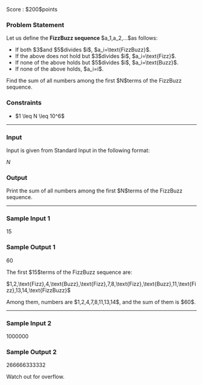 
<div>

<span>

<span>

<p>
Score : $200$points
</p>

<div>

<section>

### **Problem Statement**

<p>
Let us define the 
<strong>
FizzBuzz sequence
</strong>
$a_1,a_2,...$as follows:
</p>

<ul>

<li>
If both $3$and $5$divides $i$, $a_i=\text{FizzBuzz}$.
</li>

<li>
If the above does not hold but $3$divides $i$, $a_i=\text{Fizz}$.
</li>

<li>
If none of the above holds but $5$divides $i$, $a_i=\text{Buzz}$.
</li>

<li>
If none of the above holds, $a_i=i$.
</li>

</ul>

<p>
Find the sum of all numbers among the first $N$terms of the FizzBuzz sequence.
</p>

</section>

</div>

<div>

<section>

### **Constraints**

<ul>

<li>
$1 \leq N \leq 10^6$
</li>

</ul>

</section>

</div>

---

<div>

<div>

<section>

### **Input**

<p>
Input is given from Standard Input in the following format:
</p>

<div>

$N$
</div>

</section>

</div>

<div>

<section>

### **Output**

<p>
Print the sum of all numbers among the first $N$terms of the FizzBuzz sequence.
</p>

</section>

</div>

</div>

---

<div>

<section>

### **Sample Input 1**

<div>

15

</div>

</section>

</div>

<div>

<section>

### **Sample Output 1**

<div>

60

</div>

<p>
The first $15$terms of the FizzBuzz sequence are:
</p>

<p>
$1,2,\text{Fizz},4,\text{Buzz},\text{Fizz},7,8,\text{Fizz},\text{Buzz},11,\text{Fizz},13,14,\text{FizzBuzz}$
</p>

<p>
Among them, numbers are $1,2,4,7,8,11,13,14$, and the sum of them is $60$.
</p>

</section>

</div>

---

<div>

<section>

### **Sample Input 2**

<div>

1000000

</div>

</section>

</div>

<div>

<section>

### **Sample Output 2**

<div>

266666333332

</div>

<p>
Watch out for overflow.
</p>

</section>

</div>

</span>

</span>

</div>
